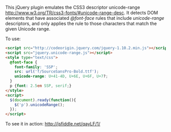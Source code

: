 This jQuery plugin emulates the CSS3 descriptor unicode-range http://www.w3.org/TR/css3-fonts/#unicode-range-desc. It detects DOM elements that have associated *@font-face* rules that include *unicode-range* descriptors, and only applies the rule to those  characters that match the given Unicode range.

To use:
```html
<script src="http://codeorigin.jquery.com/jquery-1.10.2.min.js"></script>
<script src="jquery.unicode-range.js"></script>
<style type="text/css">
  @font-face {
    font-family: 'SSP';
    src: url('f/SourceSansPro-Bold.ttf');
    unicode-range: U+41-4D, U+6E, U+6F, U+7?;
  }
  p {font: 2.5em SSP, serif;}
</style>
<script>
  $(document).ready(function(){
    $('p').unicodeRange();
  });
</script>
```

To see it in action: http://jsfiddle.net/qayLF/1/
